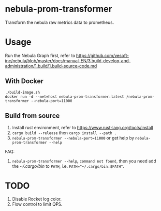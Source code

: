 # nebula-prom-transformer
Transform the nebula raw metrics data to prometheus.

# Usage

Run the Nebula Graph first, refer to https://github.com/vesoft-inc/nebula/blob/master/docs/manual-EN/3.build-develop-and-administration/1.build/1.build-source-code.md

## With Docker

```
./build-image.sh
docker run -d --net=host nebula-prom-transformer:latest /nebula-prom-transformer --nebula-port=11000
```

## Build from source

1. Install rust environment, refer to https://www.rust-lang.org/tools/install
2. `cargo build --release` then `cargo install --path .`
3. `nebula-prom-transformer --nebula-port=11000` or get help by `nebula-prom-transformer --help`

FAQ:
1. `nebula-prom-transformer --help`, `command not found`, then you need add the *~/.cargo/bin* to
`PATH`, i.e. `PATH="~/.cargo/bin:$PATH"`.

# TODO

1. Disable Rocket log color.
2. Flow control to limit QPS.
